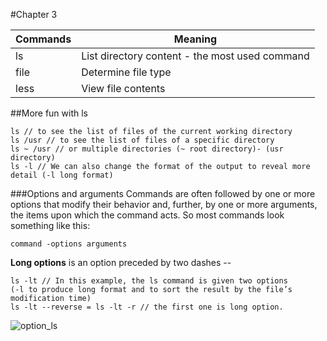 #Chapter 3

Commands | Meaning
-----------|--------------------
ls | List directory content - the most used command
file | Determine file type
less | View file contents

##More fun with ls

```
ls // to see the list of files of the current working directory
ls /usr // to see the list of files of a specific directory
ls ~ /usr // or multiple directories (~ root directory)- (usr directory)
ls -l // We can also change the format of the output to reveal more detail (-l long format)
```
###Options and arguments
Commands are often followed by one or more options that modify their behavior and, further, by one or more arguments, the items upon which the command acts. So most commands look something like this:
```
command -options arguments
```

**Long options** is an option preceded by two dashes --

```
ls -lt // In this example, the ls command is given two options
(-l to produce long format and to sort the result by the file’s modification time)
ls -lt --reverse = ls -lt -r // the first one is long option.
```
![option_ls](https://github.com/lizparody/learning_command_line/blob/master/ls_options.png)
